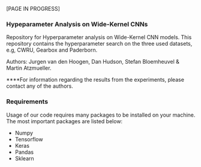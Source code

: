 [PAGE IN PROGRESS]

### Hypeparameter Analysis on Wide-Kernel CNNs

Repository for Hyperparameter analysis on Wide-Kernel CNN models. This repository contains the hyperparameter search on the three used datasets, e.g, CWRU, Gearbox and Paderborn. 

Authors: Jurgen van den Hoogen, Dan Hudson, Stefan Bloemheuvel & Martin Atzmueller. 

****For information regarding the results from the experiments, please contact any of the authors.


### Requirements

Usage of our code requires many packages to be installed on your machine. The most important packages are listed below:

* Numpy
* Tensorflow
* Keras
* Pandas
* Sklearn
